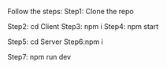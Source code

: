Follow the steps:
Step1: Clone the repo

Step2: cd Client
Step3: npm i
Step4: npm start

Step5: cd Server
Step6:npm i

Step7: npm run dev
